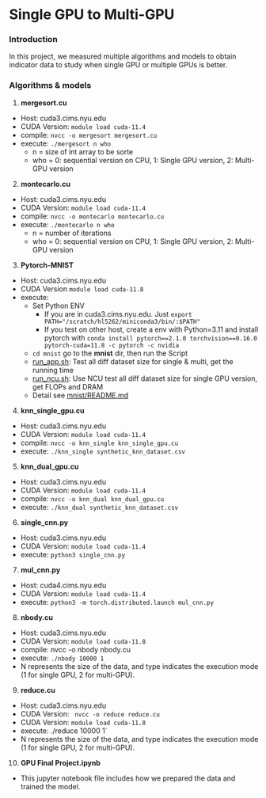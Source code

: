 # Single GPU to Multi-GPU


### Introduction

In this project, we measured multiple algorithms and models to obtain indicator data to study when single GPU or multiple GPUs is better.

### Algorithms & models

1. **mergesort.cu**
- Host: cuda3.cims.nyu.edu
- CUDA Version: `module load cuda-11.4`
- compile: `nvcc -o mergesort mergesort.cu`
- execute: `./mergesort n who`
  - n = size of int array to be sorte
  - who = 0: sequential version on CPU, 1: Single GPU version, 2: Multi-GPU version

2. **montecarlo.cu**
- Host: cuda3.cims.nyu.edu
- CUDA Version: `module load cuda-11.4`
- compile: `nvcc -o montecarlo montecarlo.cu`
- execute: `./montecarlo n who`
  - n = number of iterations
  - who = 0: sequential version on CPU, 1: Single GPU version, 2: Multi-GPU version

3. **Pytorch-MNIST**
- Host: cuda3.cims.nyu.edu
- CUDA Version `module load cuda-11.8`
- execute:
  - Set Python ENV
    - If you are in cuda3.cims.nyu.edu. Just `export PATH="/scratch/hl5262/miniconda3/bin/:$PATH"`
    - If you test on other host, create a env with Python=3.11 and install pytorch with `conda install pytorch==2.1.0 torchvision==0.16.0 pytorch-cuda=11.8 -c pytorch -c nvidia`
  - `cd mnist` go to the **mnist** dir, then run the Script
  - [run_app.sh](mnist/run_app.sh): Test all diff dataset size for single & multi, get the running time
  - [run_ncu.sh](mnist/run_ncu.sh): Use NCU test all diff dataset size for single GPU version, get FLOPs and DRAM
  - Detail see [mnist/README.md](mnist/README.md)


4. **knn_single_gpu.cu**
- Host: cuda3.cims.nyu.edu
- CUDA Version: `module load cuda-11.4`
- compile: `nvcc -o knn_single knn_single_gpu.cu`
- execute: `./knn_single synthetic_knn_dataset.csv `

5. **knn_dual_gpu.cu**
- Host: cuda3.cims.nyu.edu
- CUDA Version: `module load cuda-11.4`
- compile: `nvcc -o knn_dual knn_dual_gpu.cu`
- execute: `./knn_dual synthetic_knn_dataset.csv`

6. **single_cnn.py**
- Host: cuda3.cims.nyu.edu
- CUDA Version: `module load cuda-11.4`
- execute: `python3 single_cnn.py`


7. **mul_cnn.py**
- Host: cuda4.cims.nyu.edu
- CUDA Version: `module load cuda-11.4`
- execute: `python3 -m torch.distributed.launch mul_cnn.py`

8. **nbody.cu**
- Host: cuda3.cims.nyu.edu
- CUDA Version: `module load cuda-11.8`
- compile: nvcc -o nbody nbody.cu
- execute: `./nbody 10000 1`
- N represents the size of the data, and type indicates the execution mode (1 for single GPU, 2 for multi-GPU).

9. **reduce.cu**
- Host: cuda3.cims.nyu.edu
- CUDA Version: ` nvcc -o reduce reduce.cu`
- CUDA Version: `module load cuda-11.8`
- execute: ./reduce 10000 1`
- N represents the size of the data, and type indicates the execution mode (1 for single GPU, 2 for multi-GPU).

10. **GPU Final Project.ipynb**
- This jupyter notebook file includes how we prepared the data and trained the model.
